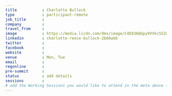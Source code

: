 ```yaml
---
title           : Charlotte Bullock
type            : participant-remote
job_title       :
company         :
travel_from     :
image           : https://media.licdn.com/dms/image/C4E03AQGpy9VVkcSSZw/profile-displayphoto-shrink_800_800/0?e=1531958400&v=beta&t=z1RSGIzmeMJKV9KdHzOeD1rihs-6OgyUnFw5WYQT0dA
linkedin        : charlotte-reece-bullock-2b60abb
twitter         :
facebook        :
website         :
venue           : Mon, Tue
email           :
regonline       :
pre-summit      :
status          : add details
sessions        :
# add the Working Sessions you would like to attend in the meta above (use the session's title) e.g. sessions (one per line): -Security Playbooks Diagrams -Hackathon Daily Sessions
---
```


<!-- put more details about participant here -->
